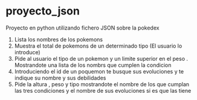 # proyecto_json
Proyecto en python utilizando fichero JSON sobre la pokedex
1. Lista los nombres de los pokemons
2. Muestra el total de pokemons de un determinado tipo (El usuario lo introduce)
3. Pide al usuario el tipo de un pokemon y un limite superior en el peso . Mostrandote una lista de los nombrs que cumplen la condicion 
4. Introduciendo el id de un poquemon te busque sus evoluciones y te indique su nombre y sus debilidades 
5. Pide la altura , peso y tipo mostrandote el nombre de los que cumplan las tres condiciones y el nombre de sus evoluciones si es que las tiene